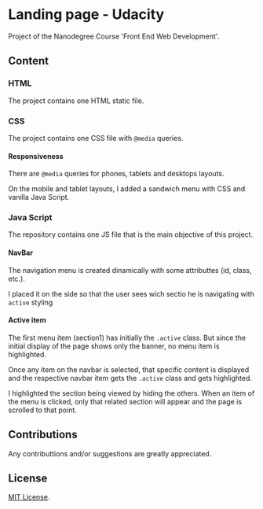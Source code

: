 # Landing page - Udacity
Project of the Nanodegree Course 'Front End Web Development'.
## Content
### HTML
The project contains one HTML static file.
### CSS
The project contains one CSS file with `@media` queries.
#### Responsiveness
There are `@media` queries for phones, tablets and desktops layouts.

On the mobile and tablet layouts, I added a sandwich menu with CSS and vanilla Java Script.
### Java Script
The repository contains one JS file that is the main objective of this project.
#### NavBar
The navigation menu is created dinamically with some attributtes (id, class, etc.).

I placed it on the side so that the user sees wich sectio he is navigating with `active` styling
#### Active item
The first menu item (section1) has initially the `.active` class. But since the initial display of the page shows only the banner, no menu item is highlighted.

Once any item on the navbar is selected, that specific content is displayed and the respective navbar item gets the `.active` class and gets highlighted.

I highlighted the section being viewed by hiding the others. When an item of the menu is clicked, only that related section will appear and the page is scrolled to that point.

## Contributions
Any contributtions and/or suggestions are greatly appreciated.

## License

[MIT License](https://opensource.org/licenses/MIT).
